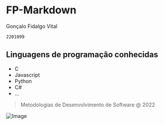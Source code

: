 # FP-Markdown

Gonçalo Fidalgo Vital

    2201099

## Linguagens de programação conhecidas

- C
- Javascript
- Python
- C#
- ...

> Metodologias de Desenvolvimento de Software @ 2022

![Image](https://www.ipleiria.pt/wp-content/themes/ipleiria/img/logo_ipl_header.png)
